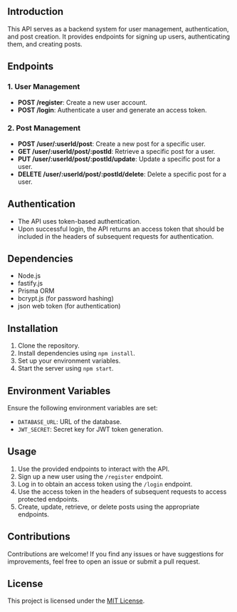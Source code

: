 ## Introduction
This API serves as a backend system for user management, authentication, and post creation. It provides endpoints for signing up users, authenticating them, and creating posts.

## Endpoints

### 1. User Management
- **POST /register**: Create a new user account.
- **POST /login**: Authenticate a user and generate an access token.

### 2. Post Management
- **POST /user/:userId/post**: Create a new post for a specific user.
- **GET /user/:userId/post/:postId**: Retrieve a specific post for a user.
- **PUT /user/:userId/post/:postId/update**: Update a specific post for a user.
- **DELETE /user/:userId/post/:postId/delete**: Delete a specific post for a user.

## Authentication
- The API uses token-based authentication.
- Upon successful login, the API returns an access token that should be included in the headers of subsequent requests for authentication.

## Dependencies
- Node.js
- fastify.js
- Prisma ORM
- bcrypt.js (for password hashing)
- json web token (for authentication)

## Installation
1. Clone the repository.
2. Install dependencies using `npm install`.
3. Set up your environment variables.
4. Start the server using `npm start`.

## Environment Variables
Ensure the following environment variables are set:

- `DATABASE_URL`: URL of the database.
- `JWT_SECRET`: Secret key for JWT token generation.

## Usage
1. Use the provided endpoints to interact with the API.
2. Sign up a new user using the `/register` endpoint.
3. Log in to obtain an access token using the `/login` endpoint.
4. Use the access token in the headers of subsequent requests to access protected endpoints.
5. Create, update, retrieve, or delete posts using the appropriate endpoints.

## Contributions
Contributions are welcome! If you find any issues or have suggestions for improvements, feel free to open an issue or submit a pull request.

## License
This project is licensed under the [MIT License](LICENSE).